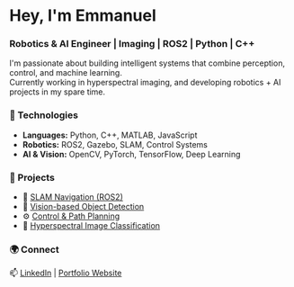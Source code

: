 # Hey, I'm Emmanuel
### Robotics & AI Engineer | Imaging | ROS2 | Python | C++

I'm passionate about building intelligent systems that combine perception, control, and machine learning.  
Currently working in hyperspectral imaging, and developing robotics + AI projects in my spare time.

### 🔧 Technologies
- **Languages:** Python, C++, MATLAB, JavaScript  
- **Robotics:** ROS2, Gazebo, SLAM, Control Systems  
- **AI & Vision:** OpenCV, PyTorch, TensorFlow, Deep Learning  

### 🧠 Projects
- 🦾 [SLAM Navigation (ROS2)](link)
- 🎥 [Vision-based Object Detection](link)
- ⚙️ [Control & Path Planning](link)
- 🌈 [Hyperspectral Image Classification](link)

### 🌍 Connect
📫 [LinkedIn](www.linkedin.com/in/emmanuel-ejeh-0a09a71b8) | [Portfolio Website](your-portfolio-link)
